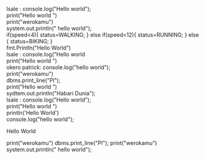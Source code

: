 
Isale : console.log("Hello world");   
print("Hello world ")   
print("werokamu")   
system.out.println(" hello world");   
if(speed<4){
    status=WALKING;
} else if(speed<12){
    status=RUNNING;
} else {
    status=BIKING;
}   
fmt.Println("Hello World")   
Isale : console.log("Hello world   
print("Hello world ")   
okero patrick: console.log("hello world");     
print("werokamu")     
dbms.print_line("Pl");  
print("Hello world ")   
sydtem.out.println("Habari Dunia");   
Isale : console.log("Hello world");   
print("Hello world ")   
println('Hello World')   
console.log("hello world");   
<p>Hello World</p>   
print("werokamu")   
dbms.print_line("Pl");   
print("werokamu")   
system.out.println(" hello world");   
